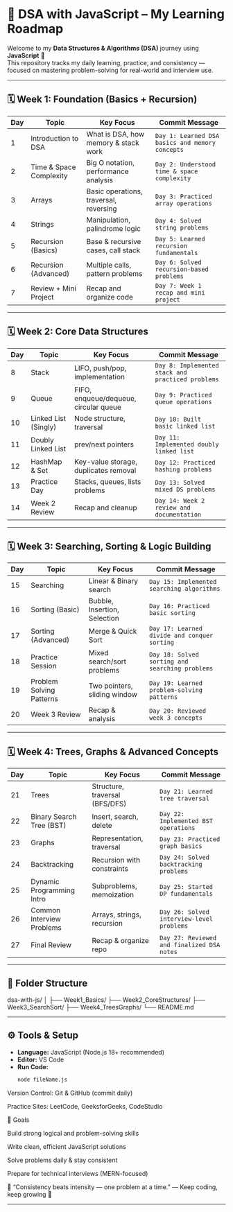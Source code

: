 # 🧠 DSA with JavaScript – My Learning Roadmap

Welcome to my **Data Structures & Algorithms (DSA)** journey using **JavaScript** 🚀  
This repository tracks my daily learning, practice, and consistency — focused on mastering problem-solving for real-world and interview use.

---

## 🗓️ Week 1: Foundation (Basics + Recursion)

| Day | Topic | Key Focus | Commit Message |
|-----|--------|------------|----------------|
| 1 | Introduction to DSA | What is DSA, how memory & stack work | `Day 1: Learned DSA basics and memory concepts` |
| 2 | Time & Space Complexity | Big O notation, performance analysis | `Day 2: Understood time & space complexity` |
| 3 | Arrays | Basic operations, traversal, reversing | `Day 3: Practiced array operations` |
| 4 | Strings | Manipulation, palindrome logic | `Day 4: Solved string problems` |
| 5 | Recursion (Basics) | Base & recursive cases, call stack | `Day 5: Learned recursion fundamentals` |
| 6 | Recursion (Advanced) | Multiple calls, pattern problems | `Day 6: Solved recursion-based problems` |
| 7 | Review + Mini Project | Recap and organize code | `Day 7: Week 1 recap and mini project` |

---

## 🗓️ Week 2: Core Data Structures

| Day | Topic | Key Focus | Commit Message |
|-----|--------|------------|----------------|
| 8 | Stack | LIFO, push/pop, implementation | `Day 8: Implemented stack and practiced problems` |
| 9 | Queue | FIFO, enqueue/dequeue, circular queue | `Day 9: Practiced queue operations` |
| 10 | Linked List (Singly) | Node structure, traversal | `Day 10: Built basic linked list` |
| 11 | Doubly Linked List | prev/next pointers | `Day 11: Implemented doubly linked list` |
| 12 | HashMap & Set | Key-value storage, duplicates removal | `Day 12: Practiced hashing problems` |
| 13 | Practice Day | Stacks, queues, lists problems | `Day 13: Solved mixed DS problems` |
| 14 | Week 2 Review | Recap and cleanup | `Day 14: Week 2 review and documentation` |

---

## 🗓️ Week 3: Searching, Sorting & Logic Building

| Day | Topic | Key Focus | Commit Message |
|-----|--------|------------|----------------|
| 15 | Searching | Linear & Binary search | `Day 15: Implemented searching algorithms` |
| 16 | Sorting (Basic) | Bubble, Insertion, Selection | `Day 16: Practiced basic sorting` |
| 17 | Sorting (Advanced) | Merge & Quick Sort | `Day 17: Learned divide and conquer sorting` |
| 18 | Practice Session | Mixed search/sort problems | `Day 18: Solved sorting and searching problems` |
| 19 | Problem Solving Patterns | Two pointers, sliding window | `Day 19: Learned problem-solving patterns` |
| 20 | Week 3 Review | Recap & analysis | `Day 20: Reviewed week 3 concepts` |

---

## 🗓️ Week 4: Trees, Graphs & Advanced Concepts

| Day | Topic | Key Focus | Commit Message |
|-----|--------|------------|----------------|
| 21 | Trees | Structure, traversal (BFS/DFS) | `Day 21: Learned tree traversal` |
| 22 | Binary Search Tree (BST) | Insert, search, delete | `Day 22: Implemented BST operations` |
| 23 | Graphs | Representation, traversal | `Day 23: Practiced graph basics` |
| 24 | Backtracking | Recursion with constraints | `Day 24: Solved backtracking problems` |
| 25 | Dynamic Programming Intro | Subproblems, memoization | `Day 25: Started DP fundamentals` |
| 26 | Common Interview Problems | Arrays, strings, recursion | `Day 26: Solved interview-level problems` |
| 27 | Final Review | Recap & organize repo | `Day 27: Reviewed and finalized DSA notes` |

---

## 🧱 Folder Structure

dsa-with-js/
│
├── Week1_Basics/
├── Week2_CoreStructures/
├── Week3_SearchSort/
├── Week4_TreesGraphs/
└── README.md


---

## ⚙️ Tools & Setup

- **Language:** JavaScript (Node.js 18+ recommended)  
- **Editor:** VS Code  
- **Run Code:**  
  ```bash
  node fileName.js


Version Control: Git & GitHub (commit daily)

Practice Sites: LeetCode, GeeksforGeeks, CodeStudio

🎯 Goals

Build strong logical and problem-solving skills

Write clean, efficient JavaScript solutions

Solve problems daily & stay consistent

Prepare for technical interviews (MERN-focused)

💬 “Consistency beats intensity — one problem at a time.”
— Keep coding, keep growing 💪


---
